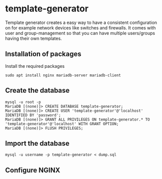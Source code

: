 # template-generator
Template generator creates a easy way to have a consistent configuration on for example network devices like switches and firewalls.
It comes with user and group-management so that you can have multiple users/groups having their own templates.

## Installation of packages

Install the required packages
```puppet
sudo apt install nginx mariadb-server mariadb-client
```
## Create the database
```puppet
mysql -u root -p
MariaDB [(none)]> CREATE DATABASE template-generator;
MariaDB [(none)]> CREATE USER 'template-generator'@'localhost' IDENTIFIED BY 'password';
MariaDB [(none)]> GRANT ALL PRIVILEGES ON template-generator.* TO 'template-generator'@'localhost' WITH GRANT OPTION;
MariaDB [(none)]> FLUSH PRIVILEGES;
```

## Import the database
```puppet
mysql -u username -p template-generator < dump.sql
```

## Configure NGINX

